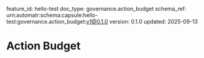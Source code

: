 feature_id: hello-test
doc_type: governance.action_budget
schema_ref: urn:automatr:schema:capsule:hello-test:governance.action_budget:v1@0.1.0
version: 0.1.0
updated: 2025-09-13

# Action Budget

<!-- Define budget/timebox for discovery, build, review. Specify non-negotiables. -->

